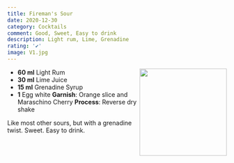```yaml
---
title: Fireman's Sour
date: 2020-12-30
category: Cocktails
comment: Good, Sweet, Easy to drink
description: Light rum, Lime, Grenadine
rating: '✔'
image: V1.jpg
---
```


<img src="V1.jpg" width="200px" height="200px" style="float: right;">

 - **60 ml** Light Rum
 - **30 ml** Lime Juice
 - **15 ml** Grenadine Syrup
 - **1** Egg white
 **Garnish**: Orange slice and Maraschino Cherry
 **Process**: Reverse dry shake

Like most other sours, but with a grenadine twist. Sweet. Easy to drink.

<p style="clear: right; display: block;"></p>

[v1]: V1.jpg